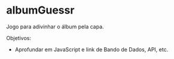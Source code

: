 # albumGuessr

Jogo para adivinhar o álbum pela capa.

Objetivos:
  - Aprofundar em JavaScript e link de Bando de Dados, API, etc.
